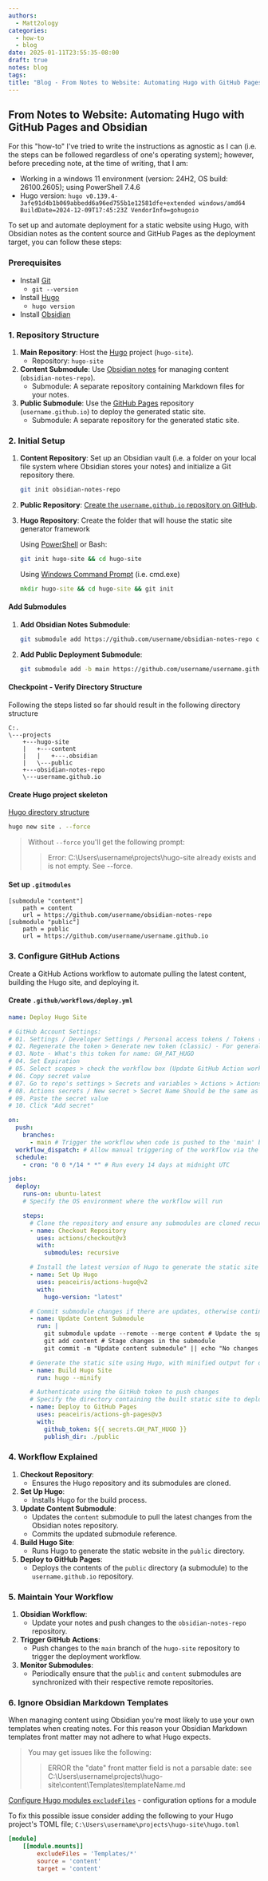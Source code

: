 ```yaml
---
authors:
  - Matt2ology
categories:
  - how-to
  - blog
date: 2025-01-11T23:55:35-08:00
draft: true
notes: blog
tags: 
title: "Blog - From Notes to Website: Automating Hugo with GitHub Pages and Obsidian"
---
```


## From Notes to Website: Automating Hugo with GitHub Pages and Obsidian

For this "how-to" I've tried to write the instructions as agnostic as I can (i.e. the steps can be followed regardless of one's operating system); however, before preceding note, at the time of writing, that I am:

- Working in a windows 11 environment (version: 24H2, OS build: 26100.2605); using PowerShell 7.4.6
- Hugo version: `hugo v0.139.4-3afe91d4b1b069abbedd6a96ed755b1e12581dfe+extended windows/amd64 BuildDate=2024-12-09T17:45:23Z VendorInfo=gohugoio`

To set up and automate deployment for a static website using Hugo, with Obsidian notes as the content source and GitHub Pages as the deployment target, you can follow these steps:

### Prerequisites

- Install [Git](https://git-scm.com/downloads)
  - `git --version`
- Install [Hugo](https://gohugo.io/installation/)
  - `hugo version`
- Install [Obsidian](https://obsidian.md/download)

### 1. Repository Structure

1. **Main Repository**: Host the [Hugo](https://gohugo.io/) project (`hugo-site`).
   - Repository: `hugo-site`
2. **Content Submodule**: Use [Obsidian notes](https://obsidian.md/) for managing content (`obsidian-notes-repo`).
   - Submodule: A separate repository containing Markdown files for your notes.
3. **Public Submodule**: Use the [GitHub Pages](https://pages.github.com/) repository (`username.github.io`) to deploy the generated static site.
   - Submodule: A separate repository for the generated static site.

### 2. Initial Setup

1. **Content Repository**: Set up an Obsidian vault (i.e. a folder on your local file system where Obsidian stores your notes) and initialize a Git repository there.

   ```bash
   git init obsidian-notes-repo
   ```

2. **Public Repository**: [Create the `username.github.io` repository on GitHub](https://pages.github.com/).
3. **Hugo Repository**: Create the folder that will house the static site generator framework

   Using [PowerShell](https://learn.microsoft.com/en-us/powershell/scripting/install/installing-powershell-on-windows?view=powershell-7.4) or Bash:

   ```bash
   git init hugo-site && cd hugo-site
   ```

   Using [Windows Command Prompt](https://learn.microsoft.com/en-us/windows-server/administration/windows-commands/windows-commands) (i.e. cmd.exe)

   ```cmd
   mkdir hugo-site && cd hugo-site && git init
   ```

#### Add Submodules

1. **Add Obsidian Notes Submodule**:
   ```bash
   git submodule add https://github.com/username/obsidian-notes-repo content
   ```
2. **Add Public Deployment Submodule**:
   ```bash
   git submodule add -b main https://github.com/username/username.github.io public
   ```

#### Checkpoint - Verify Directory Structure

Following the steps listed so far should result in the following directory structure

```plaintext
C:.
\---projects
    +---hugo-site
    |   +---content
    |   |   +---.obsidian
    |   \---public
    +---obsidian-notes-repo
    \---username.github.io
```

#### Create Hugo project skeleton

[Hugo directory structure](https://gohugo.io/getting-started/directory-structure/)

```bash
hugo new site . --force
```

> Without `--force` you'll get the following prompt:
>
> > Error: C:\Users\username\projects\hugo-site already exists and is not empty. See --force.

#### Set up `.gitmodules`

```plaintext
[submodule "content"]
    path = content
    url = https://github.com/username/obsidian-notes-repo
[submodule "public"]
    path = public
    url = https://github.com/username/username.github.io
```

### 3. Configure GitHub Actions

Create a GitHub Actions workflow to automate pulling the latest content, building the Hugo site, and deploying it.

#### Create `.github/workflows/deploy.yml`

```yaml
name: Deploy Hugo Site

# GitHub Account Settings:
# 01. Settings / Developer Settings / Personal access tokens / Tokens (classic) > Personal access tokens (classic)
# 02. Regenerate the token > Generate new token (classic) - For general use
# 03. Note - What's this token for name: GH_PAT_HUGO
# 04. Set Expiration
# 05. Select scopes > check the workflow box (Update GitHub Action workflows)
# 06. Copy secret value
# 07. Go to repo's settings > Secrets and variables > Actions > Actions secrets and variables > Secrets tab > Repository secrets > New repository secret
# 08. Actions secrets / New secret > Secret Name Should be the same as when created: GH_PAT_HUGO
# 09. Paste the secret value
# 10. Click "Add secret"

on:
  push:
    branches:
      - main # Trigger the workflow when code is pushed to the 'main' branch
  workflow_dispatch: # Allow manual triggering of the workflow via the GitHub Actions UI
  schedule:
    - cron: "0 0 */14 * *" # Run every 14 days at midnight UTC

jobs:
  deploy:
    runs-on: ubuntu-latest
    # Specify the OS environment where the workflow will run

    steps:
      # Clone the repository and ensure any submodules are cloned recursively
      - name: Checkout Repository
        uses: actions/checkout@v3
        with:
          submodules: recursive

      # Install the latest version of Hugo to generate the static site
      - name: Set Up Hugo
        uses: peaceiris/actions-hugo@v2
        with:
          hugo-version: "latest"

      # Commit submodule changes if there are updates, otherwise continue
      - name: Update Content Submodule
        run: |
          git submodule update --remote --merge content # Update the specified submodule to its latest remote version and merge changes
          git add content # Stage changes in the submodule
          git commit -m "Update content submodule" || echo "No changes to commit"

      # Generate the static site using Hugo, with minified output for optimized performance
      - name: Build Hugo Site
        run: hugo --minify

      # Authenticate using the GitHub token to push changes
      # Specify the directory containing the built static site to deploy to GitHub Pages
      - name: Deploy to GitHub Pages
        uses: peaceiris/actions-gh-pages@v3
        with:
          github_token: ${{ secrets.GH_PAT_HUGO }}
          publish_dir: ./public
```

### 4. Workflow Explained

1. **Checkout Repository**:
   - Ensures the Hugo repository and its submodules are cloned.
2. **Set Up Hugo**:
   - Installs Hugo for the build process.
3. **Update Content Submodule**:
   - Updates the `content` submodule to pull the latest changes from the Obsidian notes repository.
   - Commits the updated submodule reference.
4. **Build Hugo Site**:
   - Runs Hugo to generate the static website in the `public` directory.
5. **Deploy to GitHub Pages**:
   - Deploys the contents of the `public` directory (a submodule) to the `username.github.io` repository.

### 5. Maintain Your Workflow

1. **Obsidian Workflow**:
   - Update your notes and push changes to the `obsidian-notes-repo` repository.
2. **Trigger GitHub Actions**:
   - Push changes to the `main` branch of the `hugo-site` repository to trigger the deployment workflow.
3. **Monitor Submodules**:
   - Periodically ensure that the `public` and `content` submodules are synchronized with their respective remote repositories.

### 6. Ignore Obsidian Markdown Templates

When managing content using Obsidian you're most likely to use your own templates when
creating notes. For this reason your Obsidian Markdown templates front matter may not
adhere to what Hugo expects.

> You may get issues like the following:
>
> > ERROR the "date" front matter field is not a parsable date: see C:\Users\username\projects\hugo-site\content\Templates\templateName.md

[Configure Hugo modules `excludeFiles`](https://gohugo.io/hugo-modules/configuration/#module-config-mounts) - configuration options for a module

To fix this possible issue consider adding the following to your Hugo project's TOML file; `C:\Users\username\projects\hugo-site\hugo.toml`

```toml
[module]
    [[module.mounts]]
        excludeFiles = 'Templates/*'
        source = 'content'
        target = 'content'
```
